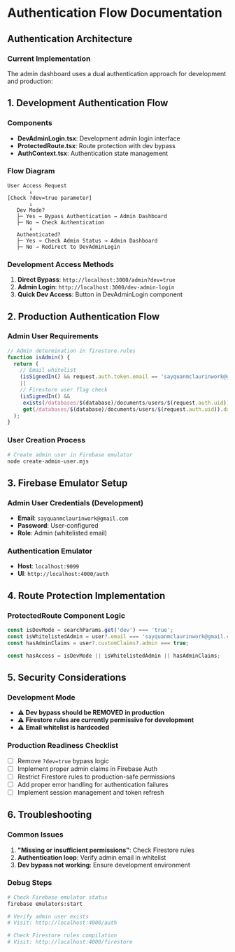 # Authentication Flow Documentation

## Authentication Architecture

### Current Implementation

The admin dashboard uses a dual authentication approach for development and production:

## 1. Development Authentication Flow

### Components

- **DevAdminLogin.tsx**: Development admin login interface
- **ProtectedRoute.tsx**: Route protection with dev bypass
- **AuthContext.tsx**: Authentication state management

### Flow Diagram

```
User Access Request
       ↓
[Check ?dev=true parameter]
       ↓
   Dev Mode?
   ├─ Yes → Bypass Authentication → Admin Dashboard
   ├─ No → Check Authentication
       ↓
   Authenticated?
   ├─ Yes → Check Admin Status → Admin Dashboard
   ├─ No → Redirect to DevAdminLogin
```

### Development Access Methods

1. **Direct Bypass**: `http://localhost:3000/admin?dev=true`
2. **Admin Login**: `http://localhost:3000/dev-admin-login`
3. **Quick Dev Access**: Button in DevAdminLogin component

## 2. Production Authentication Flow

### Admin User Requirements

```javascript
// Admin determination in firestore.rules
function isAdmin() {
  return (
    // Email whitelist
    (isSignedIn() && request.auth.token.email == 'sayquanmclaurinwork@gmail.com')
    ||
    // Firestore user flag check
    (isSignedIn() &&
     exists(/databases/$(database)/documents/users/$(request.auth.uid)) &&
     get(/databases/$(database)/documents/users/$(request.auth.uid)).data.isAdmin == true)
  );
}
```

### User Creation Process

```bash
# Create admin user in Firebase emulator
node create-admin-user.mjs
```

## 3. Firebase Emulator Setup

### Admin User Credentials (Development)

- **Email**: `sayquanmclaurinwork@gmail.com`
- **Password**: User-configured
- **Role**: Admin (whitelisted email)

### Authentication Emulator

- **Host**: `localhost:9099`
- **UI**: `http://localhost:4000/auth`

## 4. Route Protection Implementation

### ProtectedRoute Component Logic

```typescript
const isDevMode = searchParams.get('dev') === 'true';
const isWhitelistedAdmin = user?.email === 'sayquanmclaurinwork@gmail.com';
const hasAdminClaims = user?.customClaims?.admin === true;

const hasAccess = isDevMode || isWhitelistedAdmin || hasAdminClaims;
```

## 5. Security Considerations

### Development Mode

- ⚠️ **Dev bypass should be REMOVED in production**
- ⚠️ **Firestore rules are currently permissive for development**
- ⚠️ **Email whitelist is hardcoded**

### Production Readiness Checklist

- [ ] Remove `?dev=true` bypass logic
- [ ] Implement proper admin claims in Firebase Auth
- [ ] Restrict Firestore rules to production-safe permissions
- [ ] Add proper error handling for authentication failures
- [ ] Implement session management and token refresh

## 6. Troubleshooting

### Common Issues

1. **"Missing or insufficient permissions"**: Check Firestore rules
2. **Authentication loop**: Verify admin email in whitelist
3. **Dev bypass not working**: Ensure development environment

### Debug Steps

```bash
# Check Firebase emulator status
firebase emulators:start

# Verify admin user exists
# Visit: http://localhost:4000/auth

# Check Firestore rules compilation
# Visit: http://localhost:4000/firestore
```
